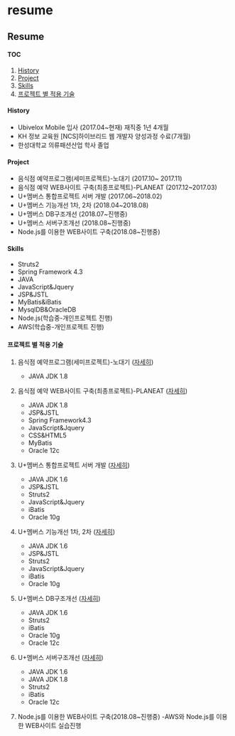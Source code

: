 # resume


## Resume
#### TOC
1. [History](#history)
2. [Project](#project)
3. [Skills](#skills)
4. [프로젝트 별 적용 기술](#프로젝트-별-적용-기술)



#### History
- Ubivelox Mobile 입사 (2017.04~현재) 재직중 1년 4개월
- KH 정보 교육원 [NCS]하이브리드 웹 개발자 양성과정 수료(7개월)
- 한성대학교 의류패션산업 학사 졸업

#### Project
- 음식점 예약프로그램(세미프로젝트)-노대기 (2017.10~ 2017.11)
- 음식점 예약 WEB사이트 구축(최종프로젝트)-PLANEAT (2017.12~2017.03)
- U+멤버스 통합프로젝트 서버 개발 (2017.06~2018.02)
- U+멤버스 기능개선 1차, 2차 (2018.04~2018.08)
- U+멤버스 DB구조개선 (2018.07~진행중)
- U+멤버스 서버구조개선 (2018.08~진행중) 
- Node.js를 이용한 WEB사이트 구축(2018.08~진행중)


#### Skills
- Struts2
- Spring Framework 4.3
- JAVA
- JavaScript&Jquery
- JSP&JSTL
- MyBatis&iBatis
- MysqlDB&OracleDB
- Node.js(학습중-개인프로젝트 진행)
- AWS(학습중-개인프로젝트 진행)



#### 프로젝트 별 적용 기술
1. 음식점 예약프로그램(세미프로젝트)-노대기 ([자세히](projects/201710-201711_음식예약프로그램.md))
    - JAVA JDK 1.8
   
	
2. 음식점 예약 WEB사이트 구축(최종프로젝트)-PLANEAT ([자세히](projects/201712_201703_PLANEAT_서버.md))
    - JAVA JDK 1.8
	- JSP&JSTL
	- Spring Framework4.3
	- JavaScript&Jquery
	- CSS&HTML5
	- MyBatis
	- Oracle 12c
	
3. U+멤버스 통합프로젝트 서버 개발 ([자세히](projects/201706_201802_멤버스_서버_통합.md))
	- JAVA JDK 1.6
	- JSP&JSTL
	- Struts2
	- JavaScript&Jquery
    - iBatis
	- Oracle 10g
	
4. U+멤버스 기능개선 1차, 2차 ([자세히](projects/201804_201808_멤버스_기능개선_서버.md))
	- JAVA JDK 1.6
	- JSP&JSTL
	- Struts2
	- JavaScript&Jquery
    - iBatis
	- Oracle 10g

5. U+멤버스 DB구조개선 ([자세히](projects/201807_멤버스_DB구조개선.md))
	- JAVA JDK 1.6
	- Struts2
    - iBatis
	- Oracle 10g
	- Oracle 12c

6. U+멤버스 서버구조개선 ([자세히](projects/201808_멤버스_서버구조개선.md))
	- JAVA JDK 1.6
	- JAVA JDK 1.8
	- Struts2
    - iBatis
	- Oracle 12c

7.  Node.js를 이용한 WEB사이트 구축(2018.08~진행중)
	-AWS와 Node.js를 이용한 WEB사이트 실습진행
